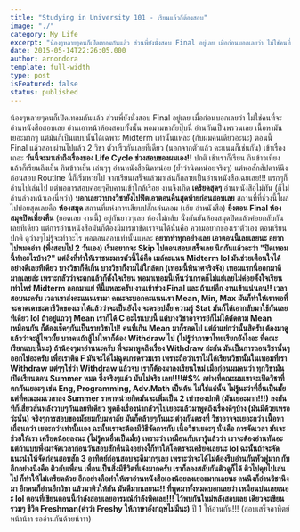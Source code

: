 ```yaml
---
title: "Studying in University 101 - เรียนแล้วก็ต้องสอบ"
image: "./"
category: My Life
excerpt: "น้องๆหลายๆคนก็เปิดเทอมกันแล้ว ส่วนพี่ยังนั่งสอบ Final อยู่เลย เมื่อก่อนบอกเลยว่า ไม่ใช่คนที่จะอ่านหนังสือสอบเลย อ่านเอาหน้าห้องสอบทั้งนั้น พอมามหาลัยปุ๊บนี่ อ่านกันเป็นพรวนเลย เนื้อหามันเยอะมากๆ"
date: 2015-05-14T22:26:05.000
author: arnondora
template: full-width
type: post
isFeatured: false
status: published
---
```


น้องๆหลายๆคนก็เปิดเทอมกันแล้ว ส่วนพี่ยังนั่งสอบ Final อยู่เลย เมื่อก่อนบอกเลยว่า ไม่ใช่คนที่จะอ่านหนังสือสอบเลย อ่านเอาหน้าห้องสอบทั้งนั้น พอมามหาลัยปุ๊บนี่ อ่านกันเป็นพรวนเลย เนื้อหามันเยอะมากๆ แต่มันก็เป็นแบบนั้นได้เฉพาะ Midterm เท่านั้นแหละ (กับผมคนเดียวอะนะ) ตอนนี้ Final แล้วสอบผ่านไปแล้ว 2 วิชา ตัวปริ้วกันเลยทีเดียว (นอกจากตัวแล้ว คะแนนก็เช่นกัน) เข้าเรื่องเถอะ **วันนี้จะมาเล่าถึงเรื่องของ Life Cycle ช่วงสอบของผมเอง!!**
ปกติ เช้าเราก็เรียน กินข้าวเที่ยง แล้วก็เรียนถึงเย็น กินข้าวเย็น เล่นๆๆ อ่านหนังสือนิดหน่อย (ย้ำว่านิดหน่อยจริงๆ) แต่พอสักสัปดาห์นึงก่อนสอบ Routine นี้ก็เริ่มหายไป จากเรียนเสร็จแล้วมาเล่นก็กลายเป็นอ่านหนังสือเฉยเลย!!!
แรกๆก็อ่านไปเล่นไป แต่พอการสอบค่อยๆคืบคานเข้าใกล้เรื่อย งานจึงเกิด **เครียดสุดๆ** อ่านหนังสือไม่ทัน (ก็ไม่อ่านล่วงหน้าเองนี่หว่า) **บอกเลยว่าบางวิชายังไปฟิตเอาตอนคืนสุดท้ายก่อนสอบเลย**
สถานที่ที่ช่วงนี้โผล่ไปบ่อยสุดเลยคือ **ห้องสมุด** สถานที่แห่งการเสียบปลั๊กเล่นคอม (เฮ้ย อ่าหนังสือ) **ยิ่งตอน Final ห้องสมุดปิดเที่ยงคืน** (ยอดเลย งานนี้) อยู่กันยาวๆเลย ห้องไม่กลับ นั่งกันยันห้องสมุดปิดแล้วค่อยกลับกันเลยทีเดียว
แต่การอ่านหนังสือมันก็ต้องมีมารมาขัดเราจนได้นั่นคือ ความอยากของเราตัวเอง ตอนเรียนปกติ ดูว่างๆไม่รู้จะทำอะไร พอตอนสอบเท่านั้นแหละ **อยากทำทุกอย่างเลย **เอาตอนนี้เลยเลยนะ อยากไปหมดอ่าา (พึ่งสอบไป 2 วันเอง) เริ่มอยากจะ Skip ไปตอนสอบเสร็จเลย นึกกันแล้วอะว่า **"ปิดเทอมนี้ทำอะไรบ้าง?"** แต่สิ่งที่ทำให้เราชนะมารตัวนี้ได้คือ **เมล์คะแนน Midterm** lol มันช่วยเตือนใจได้อย่างดีเลยทีเดียว บางวิชาก็ดีเกิ้น บางวิชาก็งามไส้ใกล้ตก (เทอมนี้พินาศจริงจัง) เทอมแรกนี่ออกมาดีมากเลยล่ะ เพราะกลัวว่าจะตกแล้วก็ตั้งใจเรียน **พอมาเทอมนี้เห็นว่าเกรดก็ไม่แย่เลยไม่ค่อยตั้งใจเรียนเท่าไหร่ Midterm ออกมาแย่ ทีนี้แหละครับ งานเข้าช่วง Final และ ถ้าแย่อีก งานเข้าแน่นอน!!**
เวลาสอบนะครับ เวลาเขาส่งคะแนนเรามา คณะจะบอกคะแนนเรา Mean, Min, Max มันก็ทำให้เราพอที่จะคาดเดาชะตาชีวิตของเราได้แล้วว่าจะเป็นยังไง จะดรอปมั้ย ความรู้ Stat มันก็ได้เอากลับมาใช้กันเลยทีเดียว lol ถ้าอยู่แถวๆ Mean เราก็ได้ C อะไรแบบนี้ แต่บางวิชาอาจารย์ก็ไม่ได้ตัดตาม Mean เหมือนกัน ก็ต้องเช็คๆกันเป็นรายวิชาไป!
คนที่เกิน Mean มาก็รอดไป แต่ถ้าแย่กว่านั้นสิครับ ต้องมาดูแล้วว่าจะสู้ไหวมั้ย บางคนถ้าสู้ไม่ไหวก็ต้อง Withdraw ไป (ไม่รู้ว่าภาษาไทยเรียกยังไงอะ ที่คณะเรียกแบบนี้นะ)
ถ้าน้องๆมาอ่านนะครับ พี่จะมาพูดถึงเรื่อง **Withdraw** ล่ะกัน มันเป็นการถอนวิชานั้นๆออกไปอะครับ เพื่อเราติด F มันจะได้ไม่ฉุดเกรดรวมเรา เพราะถือว่าเราไม่ได้เรียนวิชานั้นในเทอมที่เรา Withdraw แต่ๆๆใช่ว่า Withdraw แล้วจบ เราก็ต้องมาลงเรียนใหม่ เมื่อก่อนผมคนว่า ทุกวิชามันเปิดเรียนตอน Summer หมด **ซึ่งจริงๆแล้ว มันไม่จริง** เลย!!!!\#$$%^\#$% อย่างที่คณะผมเขาจะเปิดวิชาที่ตกกันเยอะๆ เช่น Eng, Programming, Adv.Math เป็นต้น
ไม่ใช่แค่นั้น ไม่รู้นะว่าที่อื่นเป็นมั้ย แต่ที่คณะผมเวลาลง Summer ราคาหน่วยกิตมันจะเพิ่มเป็น 2 เท่าของปกติ (มันเยอะมาก!!!) ลงกันทีก็เสี่ยวสันหลังวาบๆกันเลยทีเดียว
พูดถึงเรื่องน่ากลัวๆไปเยอะแล้วมาพูดถึงเรื่องดีๆบ้าง (มันมีด้วยเหรอว่ะนั่น) จริงๆการสอบของมัธยมกับมหาลัย มันก็คล้ายๆกันนะ ต่างกันตรงที่ วิชาอาจจะเยอะกว่า เนื้อหาเถื่อนกว่า เยอะกว่าเท่านั้นเอง ฉะนั้นเราจะต้องมีวิธีจัดการกับ เนื้อวิชาเยอะๆ นั่นคือ **การจัดเวลา** มันจะช่วยให้เรา เครียดน้อยลงนะ (ไม่รู้คนอื่นเป็นมั้ย) เพราะว่า เหมือนกับเรารู้แล้วว่า เราจะต้องอ่านทันอะ แต่ถ้าแบบพึ่งมาจัดเวลาก่อนวันสอบสักคืนนึงอย่างงี้ก็ทำให้โคตรจะเครียดเลยนะ lol ฉะนั้นถ้าจะจัดแนะนำให้จัดก่อนสอบสัก 3 อาทิตย์ก่อนสอบจะดีมากๆเลย เพราะว่าจะได้ไม่ต้องรีบอ่านกันหัวฟูมาก
กับอีกอย่างนึงคือ **ติวกับเพื่อน** เพื่อนเป็นสิ่งมีชีวิตที่เจ๋งมากครับ เราก็ลองสลับกันติวดูก็ได้ ติวไปคุยไปเล่นไป ก็ทำให้ไม่เครียดด้วย อีกอย่างคือทำให้เราอ่านหนังสือเองน้อยลงเยอะมากเลยนะ คนนึงก็อ่านวิชานึงมา อีกคนก็อ่านอีกวิชา แล้วมาติวให้กัน มันดีมากเลยนะ!!
ที่พูดมาทั้งหมดบอกเลยว่า เหมือนบ่นเลยเนอะ lol ตอนที่เขียนตอนนี้กำลังสอบเลยอารมณ์กำลังพีคเลย!!! ไว้พบกันใหม่หลังสอบเลย เดียวจะเขียนรวมๆ ชีวิต Freshman**(คำว่า Freshy ให้ภาษาอังกฤษไม่มีนะ)** ปี 1 ให้อ่านกัน!!! (สอบเสร็จอาทิตย์หน้าน้าา รออ่านกันด้วยน้าาา)
